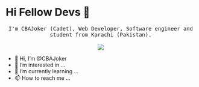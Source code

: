 # Hi Fellow Devs :wave:

<p align="center">
  <samp>
I'm CBAJoker (Cadet),
    Web Developer, Software engineer and student 
    from Karachi (Pakistan).
  </samp>
  <br/>
  <br/>
  <img src="https://github-readme-stats.vercel.app/api?username=CBAJoker&theme=vue-dark&show_icons=true&hide_border=false&count_private=true">
</p>


- 👋 Hi, I’m @CBAJoker
- 👀 I’m interested in ...
- 🌱 I’m currently learning ...
- 📫 How to reach me ...

<!---
CBAJoker/CBAJoker is a ✨ special ✨ repository because its `README.md` (this file) appears on your GitHub profile.
You can click the Preview link to take a look at your changes.
--->
